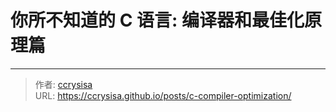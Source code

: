 # 你所不知道的 C 语言: 编译器和最佳化原理篇


<!--more-->


---

> 作者: [ccrysisa](https://github.com/ccrysisa)  
> URL: https://ccrysisa.github.io/posts/c-compiler-optimization/  

